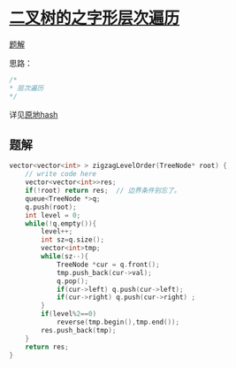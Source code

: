 # [二叉树的之字形层次遍历](https://www.nowcoder.com/practice/47e1687126fa461e8a3aff8632aa5559)
[题解](./main_1.cpp)

思路：  
```cpp
/*
* 层次遍历
*/
```
详见[原地hash](../../ideas/查找.md)

## 题解
```cpp
vector<vector<int> > zigzagLevelOrder(TreeNode* root) {
    // write code here
    vector<vector<int>>res;
    if(!root) return res;  // 边界条件别忘了。
    queue<TreeNode *>q;
    q.push(root);
    int level = 0;
    while(!q.empty()){
        level++;
        int sz=q.size();
        vector<int>tmp;
        while(sz--){
            TreeNode *cur = q.front();
            tmp.push_back(cur->val);
            q.pop();
            if(cur->left) q.push(cur->left);
            if(cur->right) q.push(cur->right) ;
        }
        if(level%2==0)
            reverse(tmp.begin(),tmp.end());
        res.push_back(tmp);
    }
    return res;
}
```